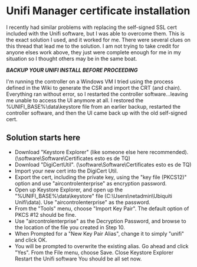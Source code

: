 # Unifi Manager certificate installation

I recently had similar problems with replacing the self-signed SSL cert included with the Unifi software, but I was able to overcome them.  This is the exact solution I used, and it worked for me.  There were several clues on this thread that lead me to the solution.  I am not trying to take credit for anyone elses work above, they just were complete enough for me in my situation so I thought others may be in the same boat.

***BACKUP YOUR UNIFI INSTALL BEFORE PROCEEDING***

I'm running the controller on a Windows VM
I tried using the process defined in the Wiki to generate the CSR and import the CRT (and chain).  Everything ran without error, so I restarted the controller software...leaving me unable to access the UI anymore at all.
I restored the %UNIFI_BASE%\data\keystore file from an earlier backup, restarted the controller software, and then the UI came back up with the old self-signed cert.
## Solution starts here
- Download "Keystore Explorer" (like someone else here recommended). (\\software\Software\Certificates esto es de TQ)
- Download "DigiCertUtil". (\\software\Software\Certificates esto es de TQ)
- Import your new cert into the DigiCert Util.
- Export the cert, including the private key, using the "key file (PKCS12)" option and use "aircontrolenterprise" as encryption password.
- Open up Keystore Explorer, and open up the "%UNIFI_BASE%\data\keystore" file (C:\Users\netadmin\Ubiquiti Unifi\data).  Use "aircontrolenterprise" as the password.
- From the "Tools" menu, choose "Import Key Pair".  The default option of PKCS #12 should be fine.
- Use "aircontrolenterprise" as the Decryption Password, and browse to the location of the file you created in Step 10.
- When Prompted for a "New Key Pair Alias", change it to simply "unifi" and click OK.
- You will be prompted to overwrite the existing alias.  Go ahead and click "Yes".
From the File menu, choose Save.
Close Keystore Explorer
Restart the Unifi software
You should be all set now.

